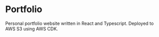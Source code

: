 # Portfolio
Personal portfolio website written in React and Typescript.
Deployed to AWS S3 using AWS CDK.
